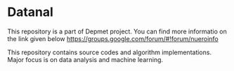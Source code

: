 # Datanal

This repository is a part of Depmet project. You can find more informatio on the link given below
https://groups.google.com/forum/#!forum/nueroinfo

This repository contains source codes and algorithm implementations.
Major focus is on data analysis and machine learning. 
